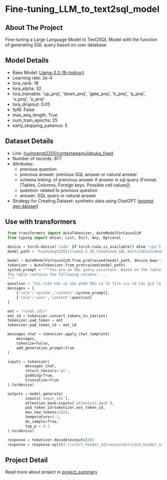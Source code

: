 # Fine-tuning_LLM_to_text2sql_model
 
## About The Project 
Fine-tuning a Large Language Model to Text2SQL Model with the function of generating SQL query based on user database.

## Model Details
* Base Model: [Llama-3.2-1B-Instruct](https://huggingface.co/meta-llama/Llama-3.2-1B-Instruct) 
* Learning rate: 2e-4
* lora_rank: 16
* lora_alpha: 32
* lora_trainable: 'up_proj', 'down_proj', 'gate_proj', 'k_proj', 'q_proj', 'v_proj', 'o_proj'
* lora_dropout: 0.05
* fp16: False
* max_seq_length: True
* num_train_epochs: 25
* early_stopping_patience: 5

## Dataset Details
* Link: [huyhoangt2201/contextawareJidouka_fixed](https://huggingface.co/datasets/huyhoangt2201/multitableJidouka_new_fixed_error)
* Number of records: 977
* Attributes:
  - previous question
  - previous answer: previous SQL answer or natural answer
  - schema linking: of preivious answer if answer is sql query (Format: [Tables, Columns, Foreign keys, Possible cell values])
  - question: related to previous question
  - answer: SQL query or natural answer
* Strategy for Creating Dataset: synthetic data using ChatGPT ([prompt gen dataset](https://github.com/hoangthvn2201/Fine-tuning_LLM_to_text2sql_model/blob/main/preparing_sql_dataset/prompt_gen_data.txt))

## Use with transformers
   ```python
    from transformers import AutoTokenizer, AutoModelForCausalLM
    from typing import Union, List, Dict, Any, Optional

    device = torch.device('cuda' if torch.cuda.is_available() else 'cpu')
    model_path = 'huyhoangt2201/llama3.2_1b_finetuned_SQL_multitableJidouka'

    model = AutoModelForCausalLM.from_pretrained(model_path, device_map='auto')
    tokenizer = AutoTokenizer.from_pretrained(model_path)
    system_prompt = """You are an SQL query assistant. Based on the table information below and conversation history, generate an SQL query to retrieve the relevant information for the user. Handle context-dependent questions by referring to previous conversation turns. If the user's question is unrelated to the table, respond naturally in user's language.
    The table contains the following columns: ...
    """ 
    question = "Cải tiến nào có sản phẩm đầu ra là file csv và tác giả là Nguyễn Văn A?"
    messages = [
        {'role':'system','content':system_prompt},
        {'role':'user','content':question}
    ]

    eot = "<|eot_id|>"
    eot_id = tokenizer.convert_tokens_to_ids(eot)
    tokenizer.pad_token = eot
    tokenizer.pad_token_id = eot_id

    messages_chat = tokenizer.apply_chat_template(
        messages, 
        tokenize=False, 
        add_generation_prompt=True
    )

    inputs = tokenizer(
            messages_chat,
            return_tensors='pt',
            padding=True,
            truncation=True
    ).to(device)

    outputs = model.generate(
            inputs['input_ids'],
            attention_mask=inputs['attention_mask'],
            pad_token_id=tokenizer.eos_token_id,
            max_new_tokens=1024,
            temperature=0.1,
            do_sample=True,
            top_p = 0.1
    ).to(device)

    response = tokenizer.decode(outputs[0])
    response = response.split('<|start_header_id|>assistant<|end_header_id|>')[1].strip()[:-10]

   ```
## Project Detail
Read more about project in [project_summary](https://github.com/hoangthvn2201/Fine-tuning_LLM_to_text2sql_model/blob/main/project_summary_29_12_2024.pdf)
